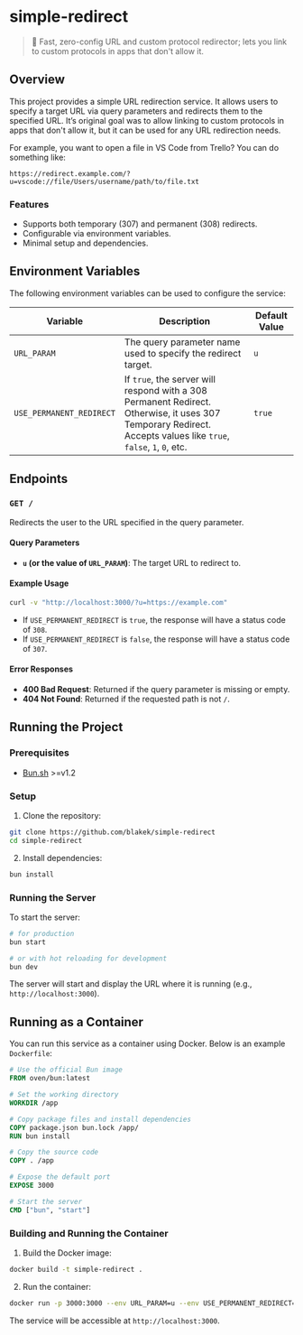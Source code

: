 # simple-redirect

> 🔗 Fast, zero-config URL and custom protocol redirector; lets you link to custom protocols in apps that don't allow it.

## Overview

This project provides a simple URL redirection service. It allows users to specify a target URL via query parameters and redirects them to the specified URL. It’s original goal was to allow linking to custom protocols in apps that don't allow it, but it can be used for any URL redirection needs.

For example, you want to open a file in VS Code from Trello? You can do something like:

```
https://redirect.example.com/?u=vscode://file/Users/username/path/to/file.txt
```

### Features

- Supports both temporary (307) and permanent (308) redirects.
- Configurable via environment variables.
- Minimal setup and dependencies.

## Environment Variables

The following environment variables can be used to configure the service:

| Variable                 | Description                                                                                                                                                      | Default Value |
| ------------------------ | ---------------------------------------------------------------------------------------------------------------------------------------------------------------- | ------------- |
| `URL_PARAM`              | The query parameter name used to specify the redirect target.                                                                                                    | `u`           |
| `USE_PERMANENT_REDIRECT` | If `true`, the server will respond with a 308 Permanent Redirect. Otherwise, it uses 307 Temporary Redirect. Accepts values like `true`, `false`, `1`, `0`, etc. | `true`        |

## Endpoints

### `GET /`

Redirects the user to the URL specified in the query parameter.

#### Query Parameters

- **`u` (or the value of `URL_PARAM`)**: The target URL to redirect to.

#### Example Usage

```bash
curl -v "http://localhost:3000/?u=https://example.com"
```

- If `USE_PERMANENT_REDIRECT` is `true`, the response will have a status code of `308`.
- If `USE_PERMANENT_REDIRECT` is `false`, the response will have a status code of `307`.

#### Error Responses

- **400 Bad Request**: Returned if the query parameter is missing or empty.
- **404 Not Found**: Returned if the requested path is not `/`.

## Running the Project

### Prerequisites

- [Bun.sh](https://bun.sh/) >=v1.2

### Setup

1. Clone the repository:

```bash
git clone https://github.com/blakek/simple-redirect
cd simple-redirect
```

2. Install dependencies:

```bash
bun install
```

### Running the Server

To start the server:

```bash
# for production
bun start

# or with hot reloading for development
bun dev
```

The server will start and display the URL where it is running (e.g., `http://localhost:3000`).

## Running as a Container

You can run this service as a container using Docker. Below is an example `Dockerfile`:

```dockerfile
# Use the official Bun image
FROM oven/bun:latest

# Set the working directory
WORKDIR /app

# Copy package files and install dependencies
COPY package.json bun.lock /app/
RUN bun install

# Copy the source code
COPY . /app

# Expose the default port
EXPOSE 3000

# Start the server
CMD ["bun", "start"]
```

### Building and Running the Container

1. Build the Docker image:

```bash
docker build -t simple-redirect .
```

2. Run the container:

```bash
docker run -p 3000:3000 --env URL_PARAM=u --env USE_PERMANENT_REDIRECT=true simple-redirect
```

The service will be accessible at `http://localhost:3000`.
